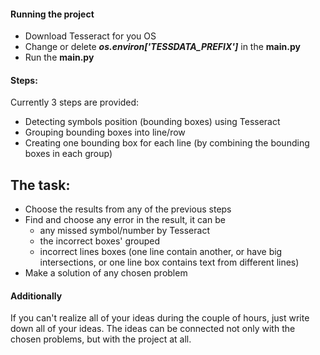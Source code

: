 #### Running the project

* Download Tesseract for you OS
* Change or delete ***os.environ['TESSDATA_PREFIX']*** in the **main.py**
* Run the **main.py**

#### Steps:
Currently 3 steps are provided:
* Detecting symbols position (bounding boxes) using Tesseract
* Grouping bounding boxes into line/row
* Creating one bounding box for each line (by combining the bounding boxes in each group)

## The task:
* Choose the results from any of the previous steps
* Find and choose any error in the result, it can be 
  - any missed symbol/number by Tesseract
  - the incorrect boxes' grouped
  - incorrect lines boxes (one line contain another, or have big intersections, or one line box contains text from different lines)
* Make a solution of any chosen problem

#### Additionally
If you can't realize all of your ideas during the couple of hours, just write down all of your ideas.
The ideas can be connected not only with the chosen problems, but with the project at all.